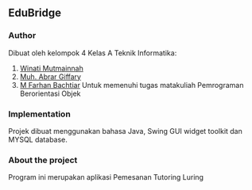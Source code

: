 ## EduBridge

### Author
Dibuat oleh kelompok 4 Kelas A Teknik Informatika:
1. [Winati Mutmainnah](https://github.com/winati17)
2. [Muh. Abrar Giffary](https://github.com/AbrarGiffary)
3. [M Farhan Bachtiar](https://github.com/Farhann30)
Untuk memenuhi tugas matakuliah Pemrograman Berorientasi Objek

### Implementation
Projek dibuat menggunakan bahasa Java, Swing GUI widget toolkit dan MYSQL database.

### About the project 
Program ini merupakan aplikasi Pemesanan Tutoring Luring

